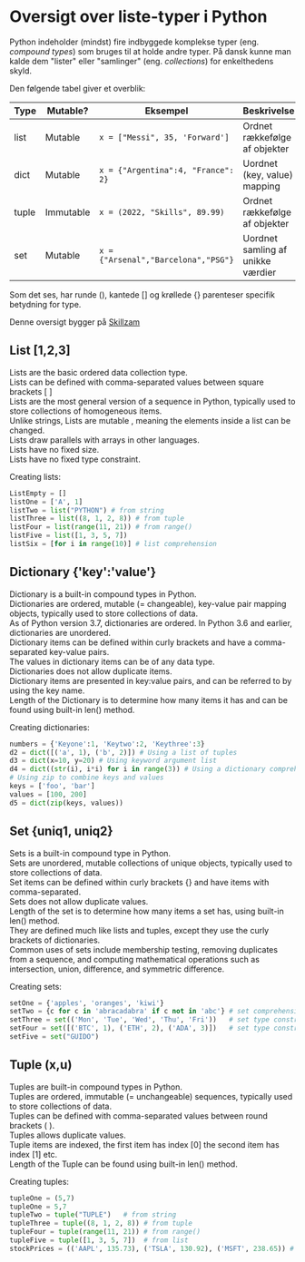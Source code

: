 # Oversigt over liste-typer i Python

Python indeholder (mindst) fire indbyggede komplekse typer (eng. _compound types_) som bruges til at holde andre typer. På dansk kunne man kalde dem "lister" eller "samlinger" (eng. _collections_) for enkelthedens skyld.

Den følgende tabel giver et overblik:

| Type  | Mutable?   | Eksempel                                | Beskrivelse                        |
|-------|------------|-----------------------------------------|------------------------------------|
| list  | Mutable    | `x = ["Messi", 35, 'Forward']`          | Ordnet rækkefølge af objekter      |
| dict  | Mutable    | `x = {"Argentina":4, "France": 2}`      | Uordnet (key, value) mapping       |
| tuple | Immutable  | `x = (2022, "Skills", 89.99)`           | Ordnet rækkefølge af objekter      |
| set   | Mutable    | `x = {"Arsenal","Barcelona","PSG"}`     | Uordnet samling af unikke værdier  |

Som det ses, har runde (), kantede [] og krøllede {} parenteser specifik betydning for type.

Denne oversigt bygger på [Skillzam](https://skillzam.com/notes/pythonNotes.html)

## List [1,2,3]

Lists are the basic ordered data collection type. \
Lists can be defined with comma-separated values between square brackets [ ] \
Lists are the most general version of a sequence in Python, typically used to store collections of homogeneous items. \
Unlike strings, Lists are mutable , meaning the elements inside a list can be changed. \
Lists draw parallels with arrays in other languages. \
Lists have no fixed size. \
Lists have no fixed type constraint.

Creating lists:

```python
ListEmpty = []
listOne = ['A', 1]
listTwo = list("PYTHON") # from string
listThree = list((8, 1, 2, 8)) # from tuple
listFour = list(range(11, 21)) # from range()
listFive = list([1, 3, 5, 7])
listSix = [for i in range(10)] # list comprehension
```

## Dictionary {'key':'value'}

Dictionary is a built-in compound types in Python. \
Dictionaries are ordered, mutable (= changeable), key-value pair mapping objects, typically used to store collections of data. \
As of Python version 3.7, dictionaries are ordered. In Python 3.6 and earlier, dictionaries are unordered. \
Dictionary items can be defined within curly brackets and have a comma-separated key-value pairs. \
The values in dictionary items can be of any data type. \
Dictionaries does not allow duplicate items. \
Dictionary items are presented in key:value pairs, and can be referred to by using the key name. \
Length of the Dictionary is to determine how many items it has and can be found using built-in len() method.

Creating dictionaries:

```python
numbers = {'Keyone':1, 'Keytwo':2, 'Keythree':3}
d2 = dict([('a', 1), ('b', 2)]) # Using a list of tuples
d3 = dict(x=10, y=20) # Using keyword argument list
d4 = dict((str(i), i*i) for i in range(3)) # Using a dictionary comprehension
# Using zip to combine keys and values
keys = ['foo', 'bar']
values = [100, 200]
d5 = dict(zip(keys, values))
```

## Set {uniq1, uniq2}

Sets is a built-in compound type in Python. \
Sets are unordered, mutable collections of unique objects, typically used to store collections of data. \
Set items can be defined within curly brackets {} and have items with comma-separated. \
Sets does not allow duplicate values. \
Length of the set is to determine how many items a set has, using built-in len() method. \
They are defined much like lists and tuples, except they use the curly brackets of dictionaries. \
Common uses of sets include membership testing, removing duplicates from a sequence, and computing mathematical operations such as intersection, union, difference, and symmetric difference.

Creating sets:

```python
setOne = {'apples', 'oranges', 'kiwi'}
setTwo = {c for c in 'abracadabra' if c not in 'abc'} # set comprehension
setThree = set(('Mon', 'Tue', 'Wed', 'Thu', 'Fri'))   # set type constructor
setFour = set([('BTC', 1), ('ETH', 2), ('ADA', 3)])   # set type constructor
setFive = set("GUIDO")
```

## Tuple (x,u)

Tuples are built-in compound types in Python. \
Tuples are ordered, immutable (= unchangeable) sequences, typically used to store collections of data. \
Tuples can be defined with comma-separated values between round brackets ( ). \
Tuples allows duplicate values. \
Tuple items are indexed, the first item has index [0] the second item has index [1] etc. \
Length of the Tuple can be found using built-in len() method.

Creating tuples:

```python
tupleOne = (5,7)
tupleOne = 5,7
tupleTwo = tuple("TUPLE")   # from string
tupleThree = tuple((8, 1, 2, 8)) # from tuple
tupleFour = tuple(range(11, 21)) # from range()
tupleFive = tuple([1, 3, 5, 7])  # from list
stockPrices = (('AAPL', 135.73), ('TSLA', 130.92), ('MSFT', 238.65)) # tuple of tuples
```
